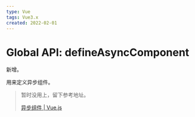```yaml
---
type: Vue
tags: Vue3.x
created: 2022-02-01
---
```


# Global API: defineAsyncComponent

新增。

用来定义异步组件。

> 暂时没用上，留下参考地址。
>
> [异步组件 | Vue.js](https://v3.cn.vuejs.org/guide/migration/async-components.html#%E6%A6%82%E8%A7%88)
